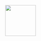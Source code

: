 <div id="header" align="center">
  <img src="[https://media.giphy.com/media/3kPDmoWdBpQPNhCnUG/giphy.gif]" width="100"/>
</div>
